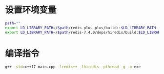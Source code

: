 # 设置环境变量
```bash
path=""
export LD_LIBRARY_PATH=/$path/redis-plus-plus/build::$LD_LIBRARY_PATH
export LD_LIBRARY_PATH=/$path/redis-7.4.0/deps/hiredis/build:$LD_LIBRARY_PATH
```
# 编译指令
```bash
g++ -std=c++17 main.cpp -lredis++ -lhiredis -pthread -g -o exe
```